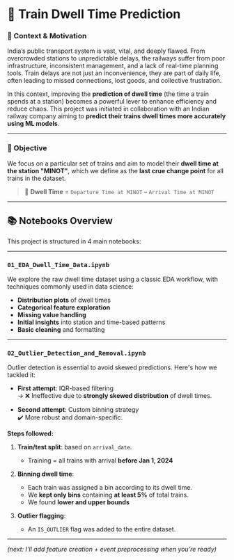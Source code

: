 # 🚆 Train Dwell Time Prediction

### 📍 Context & Motivation

India’s public transport system is vast, vital, and deeply flawed. From overcrowded stations to unpredictable delays, the railways suffer from poor infrastructure, inconsistent management, and a lack of real-time planning tools. Train delays are not just an inconvenience, they are part of daily life, often leading to missed connections, lost goods, and collective frustration.

In this context, improving the **prediction of dwell time** (the time a train spends at a station) becomes a powerful lever to enhance efficiency and reduce chaos. This project was initiated in collaboration with an Indian railway company aiming to **predict their trains dwell times more accurately using ML models**.

---

### 🎯 Objective

We focus on a particular set of trains and aim to model their **dwell time at the station "MINOT"**, which we define as the **last crue change point** for all trains in the dataset.

> 🔎 **Dwell Time** = `Departure Time at MINOT` – `Arrival Time at MINOT`

---

## 📚 Notebooks Overview

This project is structured in 4 main notebooks:

---

### `01_EDA_Dwell_Time_Data.ipynb`

We explore the raw dwell time dataset using a classic EDA workflow, with techniques commonly used in data science:

- **Distribution plots** of dwell times
- **Categorical feature exploration**
- **Missing value handling**
- **Initial insights** into station and time-based patterns
- **Basic cleaning** and formatting

---

### `02_Outlier_Detection_and_Removal.ipynb`

Outlier detection is essential to avoid skewed predictions. Here's how we tackled it:

- **First attempt**: IQR-based filtering  
  → ❌ Ineffective due to **strongly skewed distribution** of dwell times.

- **Second attempt**: Custom binning strategy  
  ✔️ More robust and domain-specific.

**Steps followed:**

1. **Train/test split**: based on `arrival_date`.  
   - Training = all trains with arrival **before Jan 1, 2024**

2. **Binning dwell time**:
   - Each train was assigned a bin according to its dwell time.
   - We **kept only bins** containing **at least 5%** of total trains.
   - We found **lower and upper bounds** 

3. **Outlier flagging**:
   - An `IS_OUTLIER` flag was added to the entire dataset.

---

_(next: I'll add feature creation + event preprocessing when you’re ready)_


